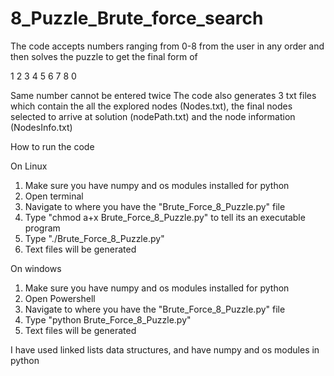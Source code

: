 # 8_Puzzle_Brute_force_search

The code accepts numbers ranging from 0-8 from the user in any order and then solves the puzzle to get the final form of 

1 2 3
4 5 6
7 8 0

Same number cannot be entered twice
The code also generates 3 txt files which contain the all the explored nodes (Nodes.txt), the final nodes selected to arrive at solution (nodePath.txt) and the node information (NodesInfo.txt)

How to run the code 

On Linux 

1. Make sure you have numpy and os modules installed for python 
2. Open terminal 
3. Navigate to where you have the "Brute_Force_8_Puzzle.py" file 
4. Type "chmod a+x Brute_Force_8_Puzzle.py" to tell its an executable program
5. Type "./Brute_Force_8_Puzzle.py"
6. Text files will be generated 

On windows 

1. Make sure you have numpy and os modules installed for python
2. Open Powershell 
3. Navigate to where you have the "Brute_Force_8_Puzzle.py" file 
4. Type "python Brute_Force_8_Puzzle.py"
5. Text files will be generated 

I have used linked lists data structures, and have numpy and os modules in python 
